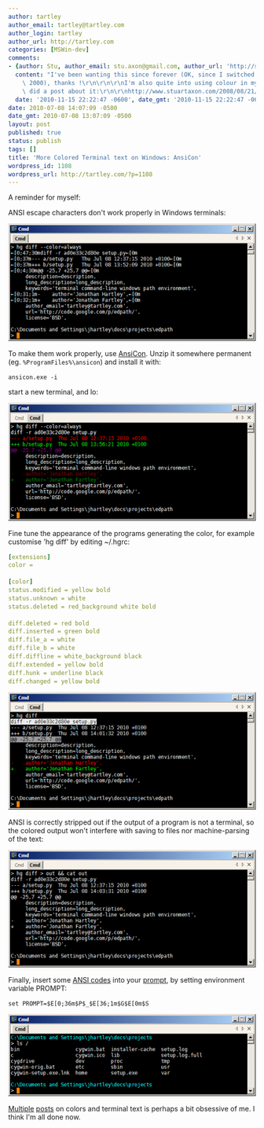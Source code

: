 ```yaml
---
author: tartley
author_email: tartley@tartley.com
author_login: tartley
author_url: http://tartley.com
categories: [MSWin-dev]
comments:
- {author: Stu, author_email: stu.axon@gmail.com, author_url: 'http://stuartaxon.com',
  content: "I've been wanting this since forever (OK, since I switched to windows\
    \ 2000), thanks !\r\n\r\n\r\nI'm also quite into using colour in my prompts and\
    \ did a post about it:\r\n\r\nhttp://www.stuartaxon.com/2008/08/21/making-windows-usable-colourisation/",
  date: '2010-11-15 22:22:47 -0600', date_gmt: '2010-11-15 22:22:47 -0600', id: 34791}
date: 2010-07-08 14:07:09 -0500
date_gmt: 2010-07-08 13:07:09 -0500
layout: post
published: true
status: publish
tags: []
title: 'More Colored Terminal text on Windows: AnsiCon'
wordpress_id: 1108
wordpress_url: http://tartley.com/?p=1108
---
```


A reminder for myself:

ANSI escape characters don't work properly in Windows terminals:

![Before: Raw ANSI codes. Not nice.](/assets/2010/07/ansicon00-before.png)

To make them work properly, use
[AnsiCon](http://adoxa.110mb.com/ansicon/index.html). Unzip it somewhere
permanent (eg. `%ProgramFiles%\ansicon`) and install it with:

```
ansicon.exe -i
```

start a new terminal, and lo:

![After: Pretty.](/assets/2010/07/ansicon01-working.png)

Fine tune the appearance of the programs generating the color, for
example customise 'hg diff' by editing \~/.hgrc:

``` yaml
[extensions]
color =

[color]
status.modified = yellow bold
status.unknown = white
status.deleted = red_background white bold

diff.deleted = red bold
diff.inserted = green bold
diff.file_a = white
diff.file_b = white
diff.diffline = white_background black
diff.extended = yellow bold
diff.hunk = underline black
diff.changed = yellow bold
```

![Fine-tuned](/assets/2010/07/ansicon02-tuned.png)

ANSI is correctly stripped out if the output of a program is not a
terminal, so the colored output won't interfere with saving to files nor
machine-parsing of the text:

![Filtered](/assets/2010/07/ansicon03-filtered.png)

Finally, insert some [ANSI
codes](http://pueblo.sourceforge.net/doc/manual/ansi_color_codes.html)
into your [prompt](http://ss64.com/nt/prompt.html), by setting
environment variable PROMPT:

```
set PROMPT=$E[0;36m$P$_$E[36;1m$G$E[0m$S
```

![Colored Prompt](/assets/2010/07/ansicon04-prompt.png)

[Multiple](http://tartley.com/?p=1062)
[posts](http://tartley.com/?p=863) on colors and terminal text is
perhaps a bit obsessive of me. I think I'm all done now.

